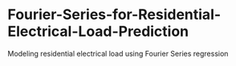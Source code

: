 # Fourier-Series-for-Residential-Electrical-Load-Prediction
Modeling residential electrical load using Fourier Series regression
